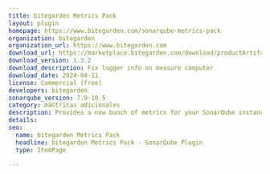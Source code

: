 ```yaml
---
title: bitegarden Metrics Pack
layout: plugin
homepage: https://www.bitegarden.com/sonarqube-metrics-pack
organization: bitegarden
organization_url: https://www.bitegarden.com
download_url: https://marketplace.bitegarden.com/download/productArtifact?productName=bitegarden-sonarqube-metrics-plugin&productVersion=1.3.2&productFileExt=jar&customerEmail=sonarplugins@gmail.com&customerName=sonarqube&customerSurnames=marketplace&customerCompany=bitegarden
download_version: 1.3.2
download_description: Fix logger info on measure computer
download_date: 2024-04-11
license: Commercial (free)
developers: bitegarden
sonarqube_version: 7.9-10.5
category: mã©tricas adicionales
description: Provides a new bunch of metrics for your SonarQube instance
details: 
seo:
  name: bitegarden Metrics Pack
  headline: bitegarden Metrics Pack - SonarQube Plugin
  type: ItemPage

---
```

